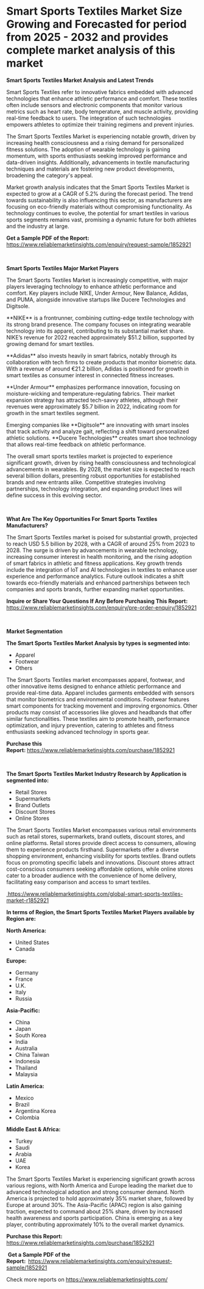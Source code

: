 <p><h1>Smart Sports Textiles Market Size Growing and Forecasted for period from 2025 - 2032 and provides complete market analysis of this market</h1></p><p><strong>Smart Sports Textiles Market Analysis and Latest Trends</strong></p>
<p><p>Smart Sports Textiles refer to innovative fabrics embedded with advanced technologies that enhance athletic performance and comfort. These textiles often include sensors and electronic components that monitor various metrics such as heart rate, body temperature, and muscle activity, providing real-time feedback to users. The integration of such technologies empowers athletes to optimize their training regimens and prevent injuries.</p><p>The Smart Sports Textiles Market is experiencing notable growth, driven by increasing health consciousness and a rising demand for personalized fitness solutions. The adoption of wearable technology is gaining momentum, with sports enthusiasts seeking improved performance and data-driven insights. Additionally, advancements in textile manufacturing techniques and materials are fostering new product developments, broadening the category's appeal.</p><p>Market growth analysis indicates that the Smart Sports Textiles Market is expected to grow at a CAGR of 5.2% during the forecast period. The trend towards sustainability is also influencing this sector, as manufacturers are focusing on eco-friendly materials without compromising functionality. As technology continues to evolve, the potential for smart textiles in various sports segments remains vast, promising a dynamic future for both athletes and the industry at large.</p></p>
<p><strong>Get a Sample PDF of the Report:&nbsp;</strong> <a href="https://www.reliablemarketinsights.com/enquiry/request-sample/1852921?utm_campaign=2636&utm_medium=2&utm_source=Github&utm_content=ia&utm_term=05042025&utm_id=smart-sports-textiles">https://www.reliablemarketinsights.com/enquiry/request-sample/1852921</a></p>
<p>&nbsp;</p>
<p><strong>Smart Sports Textiles Major Market Players</strong></p>
<p><p>The Smart Sports Textiles Market is increasingly competitive, with major players leveraging technology to enhance athletic performance and comfort. Key players include NIKE, Under Armour, New Balance, Adidas, and PUMA, alongside innovative startups like Ducere Technologies and Digitsole.</p><p>**NIKE** is a frontrunner, combining cutting-edge textile technology with its strong brand presence. The company focuses on integrating wearable technology into its apparel, contributing to its substantial market share. NIKE’s revenue for 2022 reached approximately $51.2 billion, supported by growing demand for smart textiles.</p><p>**Adidas** also invests heavily in smart fabrics, notably through its collaboration with tech firms to create products that monitor biometric data. With a revenue of around €21.2 billion, Adidas is positioned for growth in smart textiles as consumer interest in connected fitness increases.</p><p>**Under Armour** emphasizes performance innovation, focusing on moisture-wicking and temperature-regulating fabrics. Their market expansion strategy has attracted tech-savvy athletes, although their revenues were approximately $5.7 billion in 2022, indicating room for growth in the smart textiles segment.</p><p>Emerging companies like **Digitsole** are innovating with smart insoles that track activity and analyze gait, reflecting a shift toward personalized athletic solutions. **Ducere Technologies** creates smart shoe technology that allows real-time feedback on athletic performance.</p><p>The overall smart sports textiles market is projected to experience significant growth, driven by rising health consciousness and technological advancements in wearables. By 2028, the market size is expected to reach several billion dollars, presenting robust opportunities for established brands and new entrants alike. Competitive strategies involving partnerships, technology integration, and expanding product lines will define success in this evolving sector.</p></p>
<p>&nbsp;</p>
<p><strong>What Are The Key Opportunities For Smart Sports Textiles Manufacturers?</strong></p>
<p><p>The Smart Sports Textiles market is poised for substantial growth, projected to reach USD 5.5 billion by 2028, with a CAGR of around 25% from 2023 to 2028. The surge is driven by advancements in wearable technology, increasing consumer interest in health monitoring, and the rising adoption of smart fabrics in athletic and fitness applications. Key growth trends include the integration of IoT and AI technologies in textiles to enhance user experience and performance analytics. Future outlook indicates a shift towards eco-friendly materials and enhanced partnerships between tech companies and sports brands, further expanding market opportunities.</p></p>
<p><strong>Inquire or Share Your Questions If Any Before Purchasing This Report:</strong> <a href="https://www.reliablemarketinsights.com/enquiry/pre-order-enquiry/1852921?utm_campaign=2636&utm_medium=2&utm_source=Github&utm_content=ia&utm_term=05042025&utm_id=smart-sports-textiles">https://www.reliablemarketinsights.com/enquiry/pre-order-enquiry/1852921</a></p>
<p>&nbsp;</p>
<p><strong>Market Segmentation</strong></p>
<p><strong>The Smart Sports Textiles Market Analysis by types is segmented into:</strong></p>
<p><ul><li>Apparel</li><li>Footwear</li><li>Others</li></ul></p>
<p><p>The Smart Sports Textiles market encompasses apparel, footwear, and other innovative items designed to enhance athletic performance and provide real-time data. Apparel includes garments embedded with sensors that monitor biometrics and environmental conditions. Footwear features smart components for tracking movement and improving ergonomics. Other products may consist of accessories like gloves and headbands that offer similar functionalities. These textiles aim to promote health, performance optimization, and injury prevention, catering to athletes and fitness enthusiasts seeking advanced technology in sports gear.</p></p>
<p><strong>Purchase this Report:&nbsp;</strong><a href="https://www.reliablemarketinsights.com/purchase/1852921?utm_campaign=2636&utm_medium=2&utm_source=Github&utm_content=ia&utm_term=05042025&utm_id=smart-sports-textiles">https://www.reliablemarketinsights.com/purchase/1852921</a></p>
<p>&nbsp;</p>
<p><strong>The Smart Sports Textiles Market Industry Research by Application is segmented into:</strong></p>
<p><ul><li>Retail Stores</li><li>Supermarkets</li><li>Brand Outlets</li><li>Discount Stores</li><li>Online Stores</li></ul></p>
<p><p>The Smart Sports Textiles Market encompasses various retail environments such as retail stores, supermarkets, brand outlets, discount stores, and online platforms. Retail stores provide direct access to consumers, allowing them to experience products firsthand. Supermarkets offer a diverse shopping environment, enhancing visibility for sports textiles. Brand outlets focus on promoting specific labels and innovations. Discount stores attract cost-conscious consumers seeking affordable options, while online stores cater to a broader audience with the convenience of home delivery, facilitating easy comparison and access to smart textiles.</p></p>
<p><a href="https://www.reliablemarketinsights.com/global-smart-sports-textiles-market-r1852921?utm_campaign=2636&utm_medium=2&utm_source=Github&utm_content=ia&utm_term=05042025&utm_id=smart-sports-textiles">&nbsp;https://www.reliablemarketinsights.com/global-smart-sports-textiles-market-r1852921</a></p>
<p><strong>In terms of Region, the Smart Sports Textiles Market Players available by Region are:</strong></p>
<p>
    <p> <strong> North America: </strong>
        <ul>
            <li>United States</li>
            <li>Canada</li>
        </ul>
        </p> 
    <p> <strong> Europe: </strong>
        <ul>
            <li>Germany</li>
            <li>France</li>
            <li>U.K.</li>
            <li>Italy</li>
            <li>Russia</li>
        </ul>
        </p> 
    <p> <strong> Asia-Pacific: </strong>
        <ul>
            <li>China</li>
            <li>Japan</li>
            <li>South Korea</li>
            <li>India</li>
            <li>Australia</li>
            <li>China Taiwan</li>
            <li>Indonesia</li>
            <li>Thailand</li>
            <li>Malaysia</li>
        </ul>
        </p> 
    <p> <strong> Latin America: </strong>
        <ul>
            <li>Mexico</li>
            <li>Brazil</li>
            <li>Argentina Korea</li>
            <li>Colombia</li>
        </ul>
        </p> 
    <p> <strong> Middle East & Africa: </strong>
        <ul>
            <li>Turkey</li>
            <li>Saudi</li>
            <li>Arabia</li>
            <li>UAE</li>
            <li>Korea</li>
        </ul>
    </p>
    </p>
<p><p>The Smart Sports Textiles Market is experiencing significant growth across various regions, with North America and Europe leading the market due to advanced technological adoption and strong consumer demand. North America is projected to hold approximately 35% market share, followed by Europe at around 30%. The Asia-Pacific (APAC) region is also gaining traction, expected to command about 25% share, driven by increased health awareness and sports participation. China is emerging as a key player, contributing approximately 10% to the overall market dynamics.</p></p>
<p><strong>Purchase this Report: </strong><a href="https://www.reliablemarketinsights.com/purchase/1852921?utm_campaign=2636&utm_medium=2&utm_source=Github&utm_content=ia&utm_term=05042025&utm_id=smart-sports-textiles">https://www.reliablemarketinsights.com/purchase/1852921</a></p>
<p>&nbsp;<strong>Get a Sample PDF of the Report:&nbsp;&nbsp;</strong><a href="https://www.reliablemarketinsights.com/enquiry/request-sample/1852921?utm_campaign=2636&utm_medium=2&utm_source=Github&utm_content=ia&utm_term=05042025&utm_id=smart-sports-textiles">https://www.reliablemarketinsights.com/enquiry/request-sample/1852921</a></p>
<p><strong></strong></p>
<p>Check more reports on <a href="https://www.reliablemarketinsights.com/?utm_campaign=2636&utm_medium=2&utm_source=Github&utm_content=ia&utm_term=05042025&utm_id=smart-sports-textiles">https://www.reliablemarketinsights.com/</a></p>